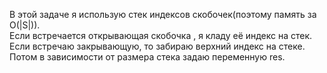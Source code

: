 В этой задаче я использую стек индексов скобочек(поэтому память за O(|S|)).  
Если встречается открывающая скобочка , я кладу её индекс на стек.  
Если встречаю закрывающую, то забираю верхний индекс на стеке. Потом в зависимости от размера стека задаю переменную res.

